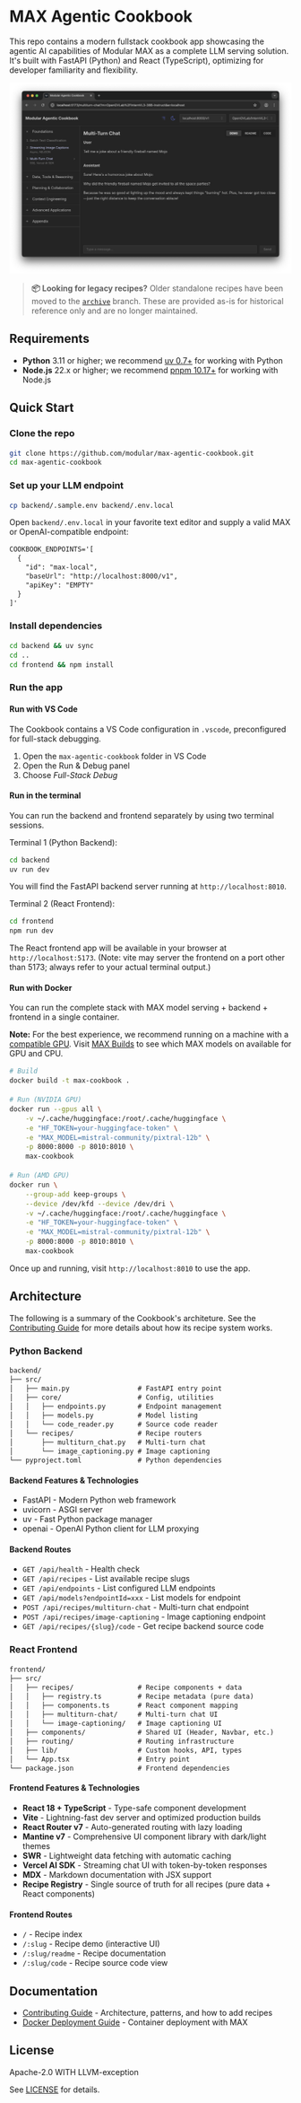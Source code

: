 # MAX Agentic Cookbook

This repo contains a modern fullstack cookbook app showcasing the agentic AI capabilities of Modular MAX as a complete LLM serving solution. It's built with FastAPI (Python) and React (TypeScript), optimizing for developer familiarity and flexibility.

<img src="./docs/screenshot.png" alt="Screenshot of the MAX Agentic Cookbook web application showing the multi-turn chat recipe demo.">

> **📦 Looking for legacy recipes?** Older standalone recipes have been moved to the [`archive`](https://github.com/modular/max-agentic-cookbook/tree/archive) branch. These are provided as-is for historical reference only and are no longer maintained.

## Requirements

-   **Python** 3.11 or higher; we recommend [uv 0.7+](https://github.com/astral-sh/uv) for working with Python
-   **Node.js** 22.x or higher; we recommend [pnpm 10.17+](https://pnpm.io/installation) for working with Node.js

## Quick Start

### Clone the repo

```bash
git clone https://github.com/modular/max-agentic-cookbook.git
cd max-agentic-cookbook
```

### Set up your LLM endpoint

```bash
cp backend/.sample.env backend/.env.local
```

Open `backend/.env.local` in your favorite text editor and supply a valid MAX or OpenAI-compatible endpoint:

```env
COOKBOOK_ENDPOINTS='[
  {
    "id": "max-local",
    "baseUrl": "http://localhost:8000/v1",
    "apiKey": "EMPTY"
  }
]'
```

### Install dependencies

```bash
cd backend && uv sync
cd ..
cd frontend && npm install
```

### Run the app

#### Run with VS Code

The Cookbook contains a VS Code configuration in `.vscode`, preconfigured for full-stack debugging.

1. Open the `max-agentic-cookbook` folder in VS Code
2. Open the Run & Debug panel
3. Choose _Full-Stack Debug_

#### Run in the terminal

You can run the backend and frontend separately by using two terminal sessions.

Terminal 1 (Python Backend):

```bash
cd backend
uv run dev
```

You will find the FastAPI backend server running at `http://localhost:8010`.

Terminal 2 (React Frontend):

```bash
cd frontend
npm run dev
```

The React frontend app will be available in your browser at `http://localhost:5173`. (Note: vite may server the frontend on a port other than 5173; always refer to your actual terminal output.)

#### Run with Docker

You can run the complete stack with MAX model serving + backend + frontend in a single container.

**Note:** For the best experience, we recommend running on a machine with a [compatible GPU](https://docs.modular.com/max/packages/#gpu-compatibility). Visit [MAX Builds](https://builds.modular.com/?category=models) to see which MAX models on available for GPU and CPU.

```bash
# Build
docker build -t max-cookbook .

# Run (NVIDIA GPU)
docker run --gpus all \
    -v ~/.cache/huggingface:/root/.cache/huggingface \
    -e "HF_TOKEN=your-huggingface-token" \
    -e "MAX_MODEL=mistral-community/pixtral-12b" \
    -p 8000:8000 -p 8010:8010 \
    max-cookbook

# Run (AMD GPU)
docker run \
    --group-add keep-groups \
    --device /dev/kfd --device /dev/dri \
    -v ~/.cache/huggingface:/root/.cache/huggingface \
    -e "HF_TOKEN=your-huggingface-token" \
    -e "MAX_MODEL=mistral-community/pixtral-12b" \
    -p 8000:8000 -p 8010:8010 \
    max-cookbook
```

Once up and running, visit `http://localhost:8010` to use the app.

## Architecture

The following is a summary of the Cookbook's architeture. See the [Contributing Guide](docs/contributing.md) for more details about how its recipe system works.

### Python Backend

```
backend/
├── src/
│   ├── main.py                 # FastAPI entry point
│   ├── core/                   # Config, utilities
│   │   ├── endpoints.py        # Endpoint management
│   │   ├── models.py           # Model listing
│   │   └── code_reader.py      # Source code reader
│   └── recipes/                # Recipe routers
│       ├── multiturn_chat.py   # Multi-turn chat
│       └── image_captioning.py # Image captioning
└── pyproject.toml              # Python dependencies
```

#### Backend Features & Technologies

-   FastAPI - Modern Python web framework
-   uvicorn - ASGI server
-   uv - Fast Python package manager
-   openai - OpenAI Python client for LLM proxying

#### Backend Routes

-   `GET /api/health` - Health check
-   `GET /api/recipes` - List available recipe slugs
-   `GET /api/endpoints` - List configured LLM endpoints
-   `GET /api/models?endpointId=xxx` - List models for endpoint
-   `POST /api/recipes/multiturn-chat` - Multi-turn chat endpoint
-   `POST /api/recipes/image-captioning` - Image captioning endpoint
-   `GET /api/recipes/{slug}/code` - Get recipe backend source code

### React Frontend

```
frontend/
├── src/
│   ├── recipes/                # Recipe components + data
│   │   ├── registry.ts         # Recipe metadata (pure data)
│   │   ├── components.ts       # React component mapping
│   │   ├── multiturn-chat/     # Multi-turn chat UI
│   │   └── image-captioning/   # Image captioning UI
│   ├── components/             # Shared UI (Header, Navbar, etc.)
│   ├── routing/                # Routing infrastructure
│   ├── lib/                    # Custom hooks, API, types
│   └── App.tsx                 # Entry point
└── package.json                # Frontend dependencies
```

#### Frontend Features & Technologies

-   **React 18 + TypeScript** - Type-safe component development
-   **Vite** - Lightning-fast dev server and optimized production builds
-   **React Router v7** - Auto-generated routing with lazy loading
-   **Mantine v7** - Comprehensive UI component library with dark/light themes
-   **SWR** - Lightweight data fetching with automatic caching
-   **Vercel AI SDK** - Streaming chat UI with token-by-token responses
-   **MDX** - Markdown documentation with JSX support
-   **Recipe Registry** - Single source of truth for all recipes (pure data + React components)

#### Frontend Routes

-   `/` - Recipe index
-   `/:slug` - Recipe demo (interactive UI)
-   `/:slug/readme` - Recipe documentation
-   `/:slug/code` - Recipe source code view

## Documentation

-   [Contributing Guide](docs/contributing.md) - Architecture, patterns, and how to add recipes
-   [Docker Deployment Guide](docs/docker.md) - Container deployment with MAX

## License

Apache-2.0 WITH LLVM-exception

See [LICENSE](LICENSE) for details.
